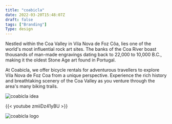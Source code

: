 ```yaml
---
title: "coabicla"
date: 2022-03-20T15:48:07Z
draft: false
tags: ["Branding"]
Type: design
---
```


Nestled within the Coa Valley in Vila Nova de Foz Côa, lies one of the world's most influential rock art sites. The banks of the Coa River boast thousands of man-made engravings dating back to 22,000 to 10,000 B.C., making it the oldest Stone Age art found in Portugal.

At Coabicla, we offer bicycle rentals for adventurous travellers to explore Vila Nova de Foz Coa from a unique perspective. Experience the rich history and breathtaking scenery of the Coa Valley as you venture through the area's many biking trails.

![coabicla idea](/projects/coabicla/outline.webp)

{{< youtube zmiiDz41yBU >}}

![coabicla logo](/projects/coabicla/coabicla.webp)